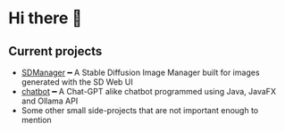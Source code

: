 # Hi there 👋
## Current projects
- [SDManager](https://github.com/ris5266/sdmanager) ━ A Stable Diffusion Image Manager built for images generated with the SD Web UI
- [chatbot]() ━ A Chat-GPT alike chatbot programmed using Java, JavaFX and Ollama API
- Some other small side-projects that are not important enough to mention
